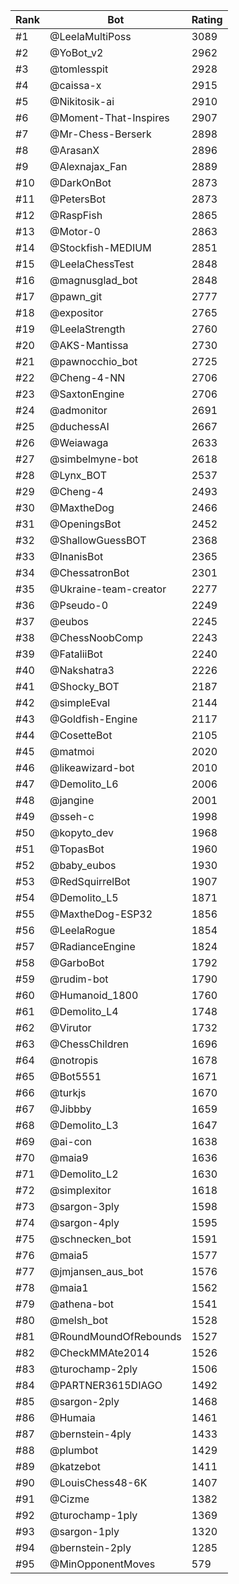 Rank|Bot|Rating
---|---|---
#1|@LeelaMultiPoss|3089
#2|@YoBot_v2|2962
#3|@tomlesspit|2928
#4|@caissa-x|2915
#5|@Nikitosik-ai|2910
#6|@Moment-That-Inspires|2907
#7|@Mr-Chess-Berserk|2898
#8|@ArasanX|2896
#9|@Alexnajax_Fan|2889
#10|@DarkOnBot|2873
#11|@PetersBot|2873
#12|@RaspFish|2865
#13|@Motor-0|2863
#14|@Stockfish-MEDIUM|2851
#15|@LeelaChessTest|2848
#16|@magnusglad_bot|2848
#17|@pawn_git|2777
#18|@expositor|2765
#19|@LeelaStrength|2760
#20|@AKS-Mantissa|2730
#21|@pawnocchio_bot|2725
#22|@Cheng-4-NN|2706
#23|@SaxtonEngine|2706
#24|@admonitor|2691
#25|@duchessAI|2667
#26|@Weiawaga|2633
#27|@simbelmyne-bot|2618
#28|@Lynx_BOT|2537
#29|@Cheng-4|2493
#30|@MaxtheDog|2466
#31|@OpeningsBot|2452
#32|@ShallowGuessBOT|2368
#33|@InanisBot|2365
#34|@ChessatronBot|2301
#35|@Ukraine-team-creator|2277
#36|@Pseudo-0|2249
#37|@eubos|2245
#38|@ChessNoobComp|2243
#39|@FataliiBot|2240
#40|@Nakshatra3|2226
#41|@Shocky_BOT|2187
#42|@simpleEval|2144
#43|@Goldfish-Engine|2117
#44|@CosetteBot|2105
#45|@matmoi|2020
#46|@likeawizard-bot|2010
#47|@Demolito_L6|2006
#48|@jangine|2001
#49|@sseh-c|1998
#50|@kopyto_dev|1968
#51|@TopasBot|1960
#52|@baby_eubos|1930
#53|@RedSquirrelBot|1907
#54|@Demolito_L5|1871
#55|@MaxtheDog-ESP32|1856
#56|@LeelaRogue|1854
#57|@RadianceEngine|1824
#58|@GarboBot|1792
#59|@rudim-bot|1790
#60|@Humanoid_1800|1760
#61|@Demolito_L4|1748
#62|@Virutor|1732
#63|@ChessChildren|1696
#64|@notropis|1678
#65|@Bot5551|1671
#66|@turkjs|1670
#67|@Jibbby|1659
#68|@Demolito_L3|1647
#69|@ai-con|1638
#70|@maia9|1636
#71|@Demolito_L2|1630
#72|@simplexitor|1618
#73|@sargon-3ply|1598
#74|@sargon-4ply|1595
#75|@schnecken_bot|1591
#76|@maia5|1577
#77|@jmjansen_aus_bot|1576
#78|@maia1|1562
#79|@athena-bot|1541
#80|@melsh_bot|1528
#81|@RoundMoundOfRebounds|1527
#82|@CheckMMAte2014|1526
#83|@turochamp-2ply|1506
#84|@PARTNER3615DIAGO|1492
#85|@sargon-2ply|1468
#86|@Humaia|1461
#87|@bernstein-4ply|1433
#88|@plumbot|1429
#89|@katzebot|1411
#90|@LouisChess48-6K|1407
#91|@Cizme|1382
#92|@turochamp-1ply|1369
#93|@sargon-1ply|1320
#94|@bernstein-2ply|1285
#95|@MinOpponentMoves|579
